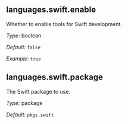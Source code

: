 [comment]: # (Do not edit this file as it is autogenerated. Go to docs/individual-docs if you want to make edits.)


[comment]: # (Please add your documentation on top of this line)

## languages\.swift\.enable

Whether to enable tools for Swift development\.



*Type:*
boolean



*Default:*
` false `



*Example:*
` true `



## languages\.swift\.package



The Swift package to use\.



*Type:*
package



*Default:*
` pkgs.swift `
